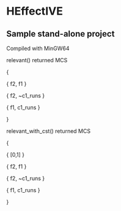 # HEffectIVE 
## Sample stand-alone project 

Compiled with MinGW64 

relevant() returned MCS

{

  {  f2,  f1 }
  
  {  f2, ~c1_runs }
  
  {  f1,  c1_runs }
  
}

relevant\_with\_cst() returned MCS

{

  { [0,1] }
  
  {  f2,  f1 }
  
  {  f2, ~c1_runs }
  
  {  f1,  c1_runs }
  
}


